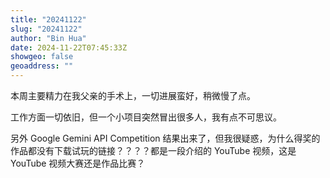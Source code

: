 ```yaml
---
title: "20241122"
slug: "20241122"
author: "Bin Hua"
date: 2024-11-22T07:45:33Z
showgeo: false
geoaddress: ""
---
```


本周主要精力在我父亲的手术上，一切进展蛮好，稍微慢了点。

工作方面一切依旧，但一个小项目突然冒出很多人，我有点不可思议。

另外 Google Gemini API Competition 结果出来了，但我很疑惑，为什么得奖的作品都没有下载试玩的链接？？？？都是一段介绍的 YouTube 视频，这是 YouTube 视频大赛还是作品比赛？